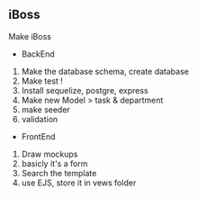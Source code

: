 ## iBoss 

Make iBoss

- BackEnd 
1. Make the database schema, create database
2. Make test !  
3. Install sequelize, postgre, express
4. Make new Model > task & department
5. make seeder
6. validation

- FrontEnd
1. Draw mockups
2. basicly it's a form 
3. Search the template
4. use EJS, store it in vews folder
 


